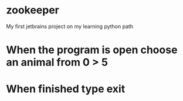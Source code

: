 # zookeeper
My first jetbrains project on my learning python path

# When the program is open choose an animal from 0 > 5
# When finished type exit
